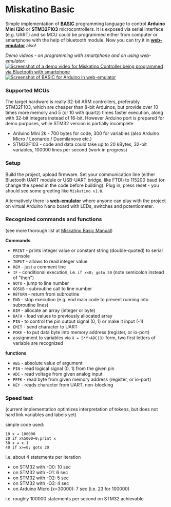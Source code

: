 # Miskatino Basic

Simple implementation of [**BASIC**](https://en.wikipedia.org/wiki/BASIC) programming language to control **Arduino Mini (2k)** or **STM32F103** microcontrollers. It is exposed via serial interface (e.g. UART) and so MCU could be programmed either from computer or smartphone with the help of bluetooth module. Now you can try it in [**web-emulator**](https://miskatino.github.io/miskatino-basic) also!

_Demo videos - on programming with smartphone and on using web-emulator:_  
[![Screenshot of a demo video for Miskatino Controller being programmed via Bluetooth with smartphone](https://i.ytimg.com/vi/q9JcWGs_VaI/hqdefault.jpg)](https://www.youtube.com/watch?v=q9JcWGs_VaI)
[![Screenshot of BASIC for Arduino in web-emulator](https://i.ytimg.com/vi/3CcLqFlPLAU/hqdefault.jpg)](https://www.youtube.com/watch?v=3CcLqFlPLAU)

### Supported MCUs

The target hardware is really 32-bit ARM controllers, preferably STM32F103, which are cheaper than 8-bit Arduinos, but provide over 10 times more memory and 5 (or 10 with quartz) times faster execution, along with 32-bit integers instead of 16-bit. However Arduino port is prepared for demo purposes, while STM32 version is partially incomplete

- Arduino Mini 2k - 700 bytes for code, 300 for variables (also Arduino Micro / Leonardo / Duemilanove etc.)
- STM32F103 - code and data could take up to 20 kBytes, 32-bit variables, 100000 lines per second (work in progress)

### Setup

Build the project, upload firmware. Set your communication line (either Bluetooth UART module or USB-UART bridge, like FTDI) to 115200 baud (or change the speed in the code before building). Plug in, press reset - you should see some greeting like `Miskatino v1.0`.

Alternatively there is [**web-emulator**](https://miskatino.github.io/miskatino-basic) where anyone can play with the project on virtual Arduino Nano board with LEDs, switches and potentiometer.

### Recognized commands and functions

(see more thorough list at [Miskatino Basic Manual](https://github.com/Miskatino/miskatino-basic/wiki/Miskatino-Basic-Manual))

**Commands**

- `PRINT` - prints integer value or constant string (double-quoted) to serial console
- `INPUT` - allows to read integer value
- `REM` - just a comment line
- `IF` - conditional execution, i.e. `if x<0; goto 50` (note semicolon instead of "then")
- `GOTO` - jump to line number
- `GOSUB` - subroutine call to line number
- `RETURN` - return from subroutine
- `END` - stop execution (e.g. end main code to prevent running into subroutine lines)
- `DIM` - allocate an array (integer or byte)
- `DATA` - load values to previously allocated array
- `PIN` - to control the pin output signal (0, 1) or make it input (-1)
- `EMIT` - send character to UART
- `POKE` - to put data byte into memory address (register, or io-port)
- assignment to variables via `X = 5*Y+ADC(3)` form, two first letters of variable are recognized

**functions**

- `ABS` - absolute value of argument
- `PIN` - read logical signal (0, 1) from the given pin
- `ADC` - read voltage from given analog input
- `PEEK` - read byte from given memory address (register, or io-port)
- `KEY` - reads character from UART, non-blocking

### Speed test

(current implementation optimizes interpretation of tokens,
but does not hard link variables and labels yet)

simple code used:

    10 x = 100000
    20 if x%5000=0;print x
    30 x = x-1
    40 if x>=0; goto 20

i.e. about 4 statements per iteration

- on STM32 with -O0: 10 sec
- on STM32 with -O1: 6 sec
- on STM32 with -O2: 5 sec
- on STM32 with -O3: 4 sec
- on Arduino Micro (x=30000): 7 sec (i.e. 23 for 100000)

i.e. roughly 100000 statements per second on STM32 achievable
